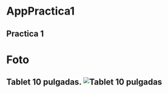 # AppPractica1
Practica 1
-----------------------------------------------------------------------------------
# Foto
Tablet 10 pulgadas.
![Tablet 10 pulgadas](https://github.com/gonzalolater/AppPractica1/assets/42863568/e36ddc59-1cf0-4038-9fcb-33550304bb9c)
-----------------------------------------------------------------------------------

